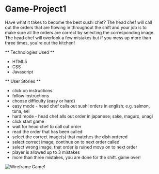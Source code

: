 # Game-Project1

Have what it takes to become the best sushi chef?
The head chef will call out the orders that are flowing in throughout the shift and your job is to make sure all the orders are correct by selecting the corresponding image. The head chef will overlook a few mistakes but if you mess up more than three times, you're out the kitchen!

** Technologies Used ** 

  - HTML5
  - CSS
  - Javascript

** User Stories ** 

  - click on instructions
  - follow instructions
  - choose difficulty (easy or hard)
  - easy mode - head chef calls out sushi orders in english; e.g. salmon, tuna, eel
  - hard mode - head chef alls out order in japanese; sake, maguro, unagi
  - click start game
  - wait for head chef to call out order
  - read the order that has been called
  - select the correct image(s) that matches the dish ordered
  - select correct image, continue on to next order called
  - select wrong image, that order is ruined move on to next order
  - player is allowed up to 3 mistakes
  - more than three mistakes, you are done for the shift. game over!

![Wireframe Game1](https://user-images.githubusercontent.com/112126759/209260898-3a6e7582-bc78-4413-ba95-b86d4f95a9ad.png)
